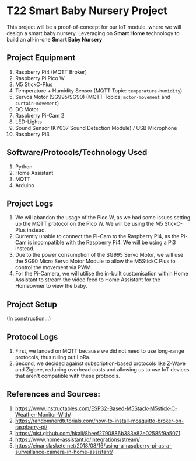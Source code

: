 # T22 Smart Baby Nursery Project
This project will be a proof-of-concept for our IoT module, where we will design a smart baby nursery. Leveraging on **Smart Home** technology to build an all-in-one **Smart Baby Nursery**

## Project Equipment
1. Raspberry Pi4 (MQTT Broker)
2. Raspberry Pi Pico W
3. M5 StickC-Plus
4. Temperature + Humidity Sensor (MQTT Topic: `temperature-humidity`)
5. Servos Motor (SG995/SG90) (MQTT Topics: `motor-movement` and `curtain-movement`)
6. DC Motor
7. Raspberry Pi-Cam 2
8. LED-Lights
9. Sound Sensor (KY037 Sound Detection Module) / USB Microphone
10. Raspberry Pi3 

## Software/Protocols/Technology Used
1. Python
2. Home Assistant
3. MQTT
4. Arduino

## Project Logs
1. We will abandon the usage of the Pico W, as we had some issues setting up the MQTT protocol on the Pico W. We will be using the M5 StickC-Plus instead.
2. Currently unable to connect the Pi-Cam to the Raspberry Pi4, as the Pi-Cam is incompatible with the Raspberry Pi4. We will be using a Pi3 instead.
3. Due to the power consumption of the SG995 Servo Motor, we will use the SG90 Micro Servo Motor Module to allow the M5StickC Plus to control the movement via PWM.
4. For the Pi-Camera, we will utilise the in-built customisation within Home Assistant to stream the video feed to Home Assistant for the Homeowner to view the baby.

## Project Setup
(In construction...)

## Protocol Logs
1. First, we landed on MQTT because we did not need to use long-range protocols, thus ruling out LoRa.
2. Second, we decided against subscription-based protocols like Z-Wave and Zigbee, reducing overhead costs and allowing us to use IoT devices that aren't compatible with these protocols.

## References and Sources:
1. https://www.instructables.com/ESP32-Based-M5Stack-M5stick-C-Weather-Monitor-With/
2. https://randomnerdtutorials.com/how-to-install-mosquitto-broker-on-raspberry-pi/
3. https://gist.github.com/hkaji/8beef2790886b383e82e02585f9a5071
4. https://www.home-assistant.io/integrations/stream/
5. https://einar.slaskete.net/2018/08/16/using-a-raspberry-pi-as-a-surveillance-camera-in-home-assistant/


